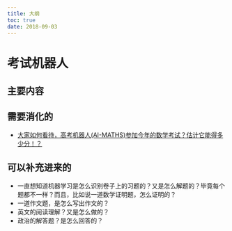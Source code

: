 ```yaml
---
title: 大纲
toc: true
date: 2018-09-03
---
```

# 考试机器人



## 主要内容


## 需要消化的


- [大家如何看待，高考机器人(AI-MATHS)参加今年的数学考试？估计它能得多少分！？](https://www.zhihu.com/question/60692956)

## 可以补充进来的

- 一直想知道机器学习是怎么识别卷子上的习题的？又是怎么解题的？毕竟每个题都不一样？而且，比如说一道数学证明题，怎么证明的？
- 一道作文题，是怎么写出作文的？
- 英文的阅读理解？又是怎么做的？
- 政治的解答题？是怎么回答的？
